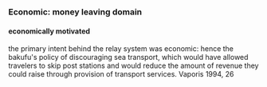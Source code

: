 ### Economic: money leaving domain

#### economically motivated

the primary intent behind the relay system was economic: hence the bakufu's policy of discouraging sea transport, which would have allowed travelers to skip post stations and would reduce the amount of revenue they could raise through provision of transport services. Vaporis 1994, 26